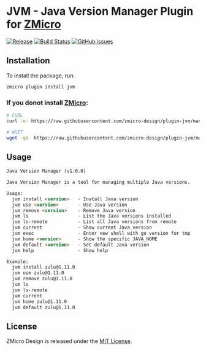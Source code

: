 # JVM - Java Version Manager Plugin for [ZMicro](https://github.com/zcorky/zmicro)

[![Release](https://img.shields.io/github/tag/zmicro-design/plugin-jvm.svg?label=Release)](https://github.com/zmicro-design/plugin-jvm/tags)
[![Build Status](https://github.com/zmicro-design/plugin-jvm/actions/workflows/test.yml/badge.svg?branch=master)](https://github.com/zmicro-design/plugin-jvm/actions/workflows/test.yml)
[![GitHub issues](https://img.shields.io/github/issues/zmicro-design/plugin-jvm.svg)](https://github.com/zmicro-design/plugin-jvm/issues)

## Installation

To install the package, run:

```bash
zmicro plugin install jvm
```

### If you donot install [ZMicro](https://github.com/zcorky/zmicro):

```bash
# CURL
curl -o- https://raw.githubusercontent.com/zmicro-design/plugin-jvm/master/install | bash

# WGET
wget -qO- https://raw.githubusercontent.com/zmicro-design/plugin-jvm/master/install | bash
```

## Usage

```markdown
Java Version Manager (v1.0.0)

Java Version Manager is a tool for managing multiple Java versions.

Usage:
  jvm install <version>   - Install Java version
  jvm use <version>       - Use Java version
  jvm remove <version>    - Remove Java version
  jvm ls                  - List the Java versions installed
  jvm ls-remote           - List all Java versions from remote
  jvm current             - Show current Java version
  jvm exec                - Enter new shell with go version for tmp
  jvm home <version>      - Show the specific JAVA_HOME
  jvm default <version>   - Set default Java version
  jvm help                - Show help

Example:
  jvm install zulu@1.11.0
  jvm use zulu@1.11.0
  jvm remove zulu@1.11.0
  jvm ls
  jvm ls-remote
  jvm current
  jvm home zulu@1.11.0
  jvm default zulu@1.11.0
```

## License

ZMicro Design is released under the [MIT License](./LICENSE).
